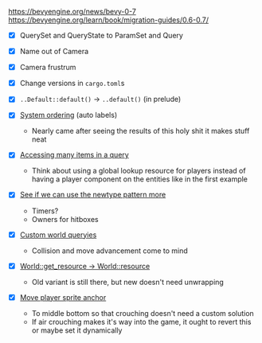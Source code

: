https://bevyengine.org/news/bevy-0-7
https://bevyengine.org/learn/book/migration-guides/0.6-0.7/
- [x] QuerySet and QueryState to ParamSet and Query
- [x] Name out of Camera
- [x] Camera frustrum

- [x] Change versions in `cargo.toml`s
- [x] `..Default::default()` -> `..default()` (in prelude)
- [x] [System ordering](https://bevyengine.org/news/bevy-0-7/#ergonomic-system-ordering) (auto labels)
	- Nearly came after seeing the results of this holy shit it makes stuff neat
- [x] [Accessing many items in a query](https://bevyengine.org/news/bevy-0-7/#query-many)
	- Think about using a global lookup resource for players instead of having a player component on the entities like in the first example
- [x] [See if we can use the newtype pattern more](https://bevyengine.org/news/bevy-0-7/#deref-derefmut-derives)
	- Timers?
	- Owners for hitboxes
- [x] [Custom world queryies](https://bevyengine.org/news/bevy-0-7/#worldquery-derives)
	- Collision and move advancement come to mind
- [x] [World::get_resource -> World::resource](https://bevyengine.org/news/bevy-0-7/#world-resource)
	- Old variant is still there, but new doesn't need unwrapping
- [x] [Move player sprite anchor](https://bevyengine.org/news/bevy-0-7/#sprite-anchors)
	- To middle bottom so that crouching doesn't need a custom solution
	- If air crouching makes it's way into the game, it ought to revert this or maybe set it dynamically